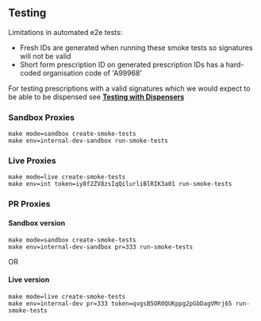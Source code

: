 ## Testing

Limitations in automated e2e tests: 
  * Fresh IDs are generated when running these smoke tests so signatures will not be valid
  * Short form prescription ID on generated prescription IDs has a hard-coded organisation code of 'A99968'

For testing prescriptions with a valid signatures which we would expect to be able to be dispensed see **[Testing with Dispensers](./TestingDispensing.md)**

### Sandbox Proxies
```
make mode=sandbox create-smoke-tests
make env=internal-dev-sandbox run-smoke-tests
```

### Live Proxies
```
make mode=live create-smoke-tests
make env=int token=iy8f2ZV8zsIqQilurliBlRIK3a01 run-smoke-tests
```

### PR Proxies

#### Sandbox version
```
make mode=sandbox create-smoke-tests
make env=internal-dev-sandbox pr=333 run-smoke-tests
```
OR
#### Live version
```
make mode=live create-smoke-tests
make env=internal-dev pr=333 token=qvgsB5OR0QUKppg2pGbDagVMrj65 run-smoke-tests
```